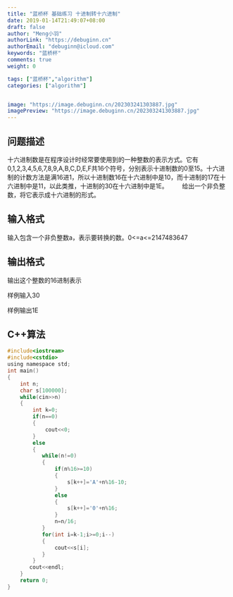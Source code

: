 ```yaml
---
title: "蓝桥杯 基础练习 十进制转十六进制"
date: 2019-01-14T21:49:07+08:00
draft: false
author: "Meng小羽"
authorLink: "https://debuginn.cn"
authorEmail: "debuginn@icloud.com"
keywords: "蓝桥杯"
comments: true
weight: 0

tags: ["蓝桥杯","algorithm"]
categories: ["algorithm"]


image: "https://image.debuginn.cn/202303241303887.jpg"
imagePreview: "https://image.debuginn.cn/202303241303887.jpg"
---
```


## 问题描述　　

十六进制数是在程序设计时经常要使用到的一种整数的表示方式。它有0,1,2,3,4,5,6,7,8,9,A,B,C,D,E,F共16个符号，分别表示十进制数的0至15。十六进制的计数方法是满16进1，所以十进制数16在十六进制中是10，而十进制的17在十六进制中是11，以此类推，十进制的30在十六进制中是1E。
　　给出一个非负整数，将它表示成十六进制的形式。

## 输入格式　　

输入包含一个非负整数a，表示要转换的数。0<=a<=2147483647

## 输出格式　　

输出这个整数的16进制表示

样例输入30

样例输出1E

## C++算法

```c
#include<iostream>
#include<cstdio>
using namespace std;
int main()
{
    int n;
    char s[100000];
    while(cin>>n)
    {
        int k=0;
        if(n==0)
        {
            cout<<0;
        }
        else
        {
           while(n!=0)
           {
               if(n%16>=10)
               {
                   s[k++]='A'+n%16-10;
               }
               else
               {
                   s[k++]='0'+n%16;
               }
               n=n/16;
           }
           for(int i=k-1;i>=0;i--)
           {
               cout<<s[i];
           }
        }
       cout<<endl;
    }
    return 0;
}
```

